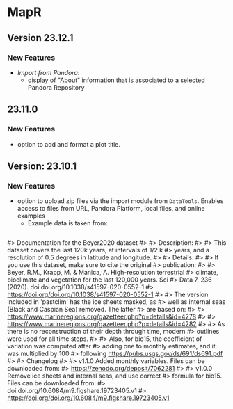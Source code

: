 # MapR

## Version 23.12.1

### New Features
- _Import from Pandora_: 
  - display of "About" information that is associated to a selected Pandora Repository

## 23.11.0

### New Features
- option to add and format a plot title.

## Version: 23.10.1

### New Features
- option to upload zip files via the import module from `DataTools`. Enables access to files from
  URL, Pandora Platform, local files, and online examples
  - Example data is taken from: 
    ```R
#> Documentation for the Beyer2020 dataset
#> 
#> Description:
#> 
#>      This dataset covers the last 120k years, at intervals of 1/2 k
#>      years, and a resolution of 0.5 degrees in latitude and longitude.
#> 
#> Details:
#> 
#>      If you use this dataset, make sure to cite the original
#>      publication:
#> 
#>      Beyer, R.M., Krapp, M. & Manica, A. High-resolution terrestrial
#>      climate, bioclimate and vegetation for the last 120,000 years. Sci
#>      Data 7, 236 (2020). doi:doi.org/10.1038/s41597-020-0552-1
#>      <https://doi.org/doi.org/10.1038/s41597-020-0552-1>
#> 
#>      The version included in 'pastclim' has the ice sheets masked, as
#>      well as internal seas (Black and Caspian Sea) removed. The latter
#>      are based on:
#> 
#>      <https://www.marineregions.org/gazetteer.php?p=details&id=4278>
#> 
#>      <https://www.marineregions.org/gazetteer.php?p=details&id=4282>
#> 
#>      As there is no reconstruction of their depth through time, modern
#>      outlines were used for all time steps.
#> 
#>      Also, for bio15, the coefficient of variation was computed after
#>      adding one to monthly estimates, and it was multiplied by 100
#>      following <https://pubs.usgs.gov/ds/691/ds691.pdf>
#> 
#>      Changelog
#> 
#>      v1.1.0 Added monthly variables. Files can be downloaded from:
#>      <https://zenodo.org/deposit/7062281>
#> 
#>      v1.0.0 Remove ice sheets and internal seas, and use correct
#>      formula for bio15. Files can be downloaded from:
#>      doi:doi.org/10.6084/m9.figshare.19723405.v1
#>      <https://doi.org/doi.org/10.6084/m9.figshare.19723405.v1>
```
